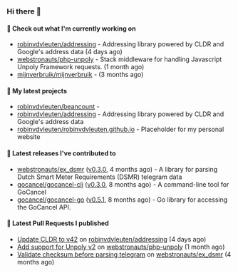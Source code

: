 ### Hi there 👋

#### 👷 Check out what I'm currently working on

- [robinvdvleuten/addressing](https://github.com/robinvdvleuten/addressing) - Addressing library powered by CLDR and Google&#39;s address data (4 days ago)
- [webstronauts/php-unpoly](https://github.com/webstronauts/php-unpoly) - Stack middleware for handling Javascript Unpoly Framework requests. (1 month ago)
- [mijnverbruik/mijnverbruik](https://github.com/mijnverbruik/mijnverbruik) -  (3 months ago)

#### 🌱 My latest projects

- [robinvdvleuten/beancount](https://github.com/robinvdvleuten/beancount) - 
- [robinvdvleuten/addressing](https://github.com/robinvdvleuten/addressing) - Addressing library powered by CLDR and Google&#39;s address data
- [robinvdvleuten/robinvdvleuten.github.io](https://github.com/robinvdvleuten/robinvdvleuten.github.io) - Placeholder for my personal website

#### 🔭 Latest releases I've contributed to

- [webstronauts/ex_dsmr](https://github.com/webstronauts/ex_dsmr) ([v0.3.0](https://github.com/webstronauts/ex_dsmr/releases/tag/v0.3.0), 4 months ago) - A library for parsing Dutch Smart Meter Requirements (DSMR) telegram data
- [gocancel/gocancel-cli](https://github.com/gocancel/gocancel-cli) ([v0.3.0](https://github.com/gocancel/gocancel-cli/releases/tag/v0.3.0), 8 months ago) - A command-line tool for GoCancel
- [gocancel/gocancel-go](https://github.com/gocancel/gocancel-go) ([v0.5.1](https://github.com/gocancel/gocancel-go/releases/tag/v0.5.1), 8 months ago) - Go library for accessing the GoCancel API.

#### 🔨 Latest Pull Requests I published

- [Update CLDR to v42](https://github.com/robinvdvleuten/addressing/pull/8) on [robinvdvleuten/addressing](https://github.com/robinvdvleuten/addressing) (4 days ago)
- [Add support for Unpoly v2](https://github.com/webstronauts/php-unpoly/pull/9) on [webstronauts/php-unpoly](https://github.com/webstronauts/php-unpoly) (1 month ago)
- [Validate checksum before parsing telegram](https://github.com/webstronauts/ex_dsmr/pull/4) on [webstronauts/ex_dsmr](https://github.com/webstronauts/ex_dsmr) (4 months ago)
